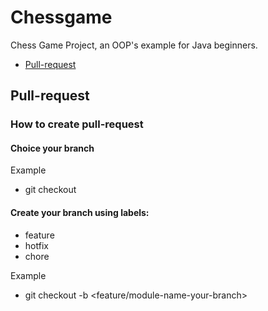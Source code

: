 # Chessgame
Chess Game Project, an OOP's example for Java beginners.

* [Pull-request](#pull-request)

## Pull-request

### How to create pull-request

#### Choice your branch
Example
- git checkout <branch>

#### Create your branch using labels:
- feature
- hotfix
- chore

Example
- git checkout -b <feature/module-name-your-branch>
